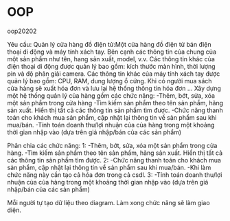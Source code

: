 # OOP
oop20202

Yêu cầu: 
Quản lý cửa hàng đồ điện tử:Một cửa hàng đồ điện tử bán điện thoại di động và máy tính xách tay.
Bên cạnh các thông tin của chung của một sản phẩm như tên, hang sản xuất, model, v.v. 
Các thông tin khác của điện thoại di động được quản lý bao gồm: kích thước màn hình,
thời lượng pin và độ phân giải camera. 
Các thông tin khác của máy tính xách tay được quản lý bao gồm: CPU, RAM, dung lượng ổ cứng.
Khi có người mua sách cửa hàng sẽ xuất hóa đơn và lưu lại hệ thống thông tin hóa đơn ... 
Xây dựng một hệ thống quản lý của hàng gồm các chức năng:
-Thêm, bớt, sửa, xóa một sản phẩm trong cửa hàng
-Tìm kiếm sản phẩm theo tên sản phẩm, hãng sản xuất. Hiển thị tất cả các thông tin sản phẩm tìm được.
-Chức năng thanh toán cho khách mua sản phẩm, cập nhật lại thông tin về sản phẩm sau khi mua/bán.
-Tính toán doanh thu/lợi nhuận của của hàng trong một khoảng thời gian nhập vào 
(dựa trên giá nhập/bán của các sản phẩm)

Phân chia các chức năng:
 1: -Thêm, bớt, sửa, xóa một sản phẩm trong cửa hàng.
    -Tìm kiếm sản phẩm theo tên sản phẩm, hãng sản xuất. Hiển thị tất cả các thông tin sản phẩm tìm được.
 2: -Chức năng thanh toán cho khách mua sản phẩm, cập nhật lại thông tin về sản phẩm sau khi mua/bán.
    -Khi làm chức năng này cần tạo cả hóa đơn trong cả csdl.
 3: -Tính toán doanh thu/lợi nhuận của của hàng trong một khoảng thời gian nhập vào 
    (dựa trên giá nhập/bán của các sản phẩm)
    
Mỗi người tự tạo dữ liệu theo diagram. Làm xong chức năng sẽ làm giao diện.
